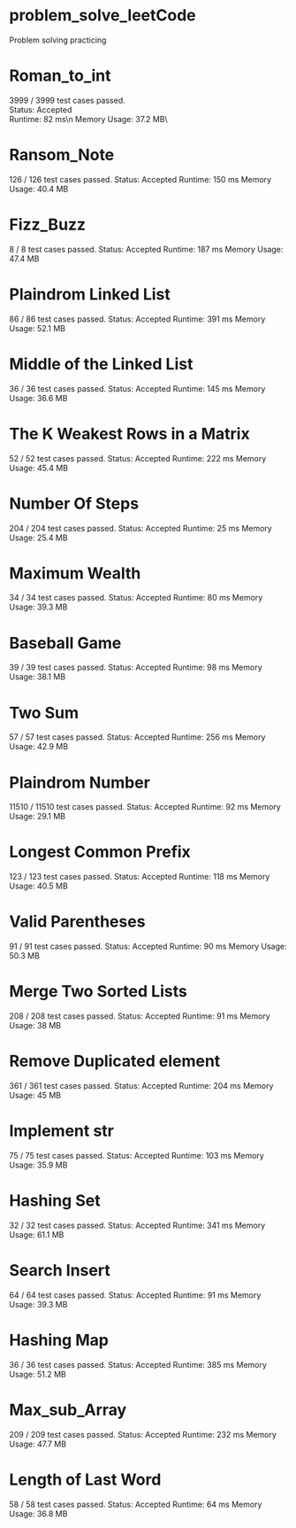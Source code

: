 # problem_solve_leetCode
Problem solving practicing 

# Roman_to_int
3999 / 3999 test cases passed.\
Status: Accepted\
Runtime: 82 ms\n
Memory Usage: 37.2 MB\

# Ransom_Note
126 / 126 test cases passed.
Status: Accepted
Runtime: 150 ms
Memory Usage: 40.4 MB

# Fizz_Buzz
8 / 8 test cases passed.
Status: Accepted
Runtime: 187 ms
Memory Usage: 47.4 MB

#  Plaindrom Linked List
86 / 86 test cases passed.
Status: Accepted
Runtime: 391 ms
Memory Usage: 52.1 MB


# Middle of the Linked List
36 / 36 test cases passed.
Status: Accepted
Runtime: 145 ms
Memory Usage: 36.6 MB

# The K Weakest Rows in a Matrix
52 / 52 test cases passed.
Status: Accepted
Runtime: 222 ms
Memory Usage: 45.4 MB

# Number Of Steps
204 / 204 test cases passed.
Status: Accepted
Runtime: 25 ms
Memory Usage: 25.4 MB

# Maximum Wealth
34 / 34 test cases passed.
Status: Accepted
Runtime: 80 ms
Memory Usage: 39.3 MB

# Baseball Game
39 / 39 test cases passed.
Status: Accepted
Runtime: 98 ms
Memory Usage: 38.1 MB

# Two Sum
57 / 57 test cases passed.
Status: Accepted
Runtime: 256 ms
Memory Usage: 42.9 MB

# Plaindrom Number
11510 / 11510 test cases passed.
Status: Accepted
Runtime: 92 ms
Memory Usage: 29.1 MB

# Longest Common Prefix
123 / 123 test cases passed.
Status: Accepted
Runtime: 118 ms
Memory Usage: 40.5 MB


# Valid Parentheses
91 / 91 test cases passed.
Status: Accepted
Runtime: 90 ms
Memory Usage: 50.3 MB

# Merge Two Sorted Lists
208 / 208 test cases passed.
Status: Accepted
Runtime: 91 ms
Memory Usage: 38 MB


# Remove Duplicated element
361 / 361 test cases passed.
Status: Accepted
Runtime: 204 ms
Memory Usage: 45 MB

# Implement str

75 / 75 test cases passed.
Status: Accepted
Runtime: 103 ms
Memory Usage: 35.9 MB

# Hashing Set

32 / 32 test cases passed.
Status: Accepted
Runtime: 341 ms
Memory Usage: 61.1 MB


# Search Insert

64 / 64 test cases passed.
Status: Accepted
Runtime: 91 ms
Memory Usage: 39.3 MB

# Hashing Map
36 / 36 test cases passed.
Status: Accepted
Runtime: 385 ms
Memory Usage: 51.2 MB

# Max_sub_Array
209 / 209 test cases passed.
Status: Accepted
Runtime: 232 ms
Memory Usage: 47.7 MB

# Length of Last Word
58 / 58 test cases passed.
Status: Accepted
Runtime: 64 ms
Memory Usage: 36.8 MB
